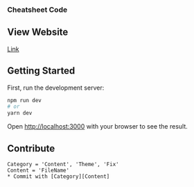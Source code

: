 
### Cheatsheet Code

## View Website

[Link](https://www.cheatcode.website/ "go")
## Getting Started

First, run the development server:
```bash
npm run dev
# or
yarn dev
```

Open [http://localhost:3000](http://localhost:3000) with your browser to see the result.


## Contribute
    Category = 'Content', 'Theme', 'Fix'
    Content = 'FileName'
    * Commit with [Category][Content]